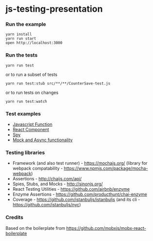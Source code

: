 js-testing-presentation
=====================

### Run the example

```
yarn install
yarn run start
open http://localhost:3000
```

### Run the tests
```
yarn run test
```

or to run a subset of tests

```
yarn run test:stub src/**/**/CounterSave-test.js
```

or to run tests on changes
```
yarn run test:watch
```

### Test examples

* [Javascript Function](src/__tests__/utils-test.js)
* [React Component](src/components/counter/__tests__/CounterDisplay-test.js)
* [Spy](src/components/counter/__tests__/Counter-test.js)
* [Mock and Async functionality](src/components/counter/__tests__/CounterSave-test.js)

### Testing libraries

* Framework (and also test runner) - https://mochajs.org/ (library for webpack compatability - https://www.npmjs.com/package/mocha-webpack)
* Assertions - http://chaijs.com/api/
* Spies, Stubs, and Mocks - http://sinonjs.org/
* React Testing Utilities - https://github.com/airbnb/enzyme
* Enzyme Assertions - https://github.com/producthunt/chai-enzyme
* Coverage - https://github.com/istanbuljs/istanbuljs (and its cli - https://github.com/istanbuljs/nyc)

### Credits

Based on the boilerplate from https://github.com/mobxjs/mobx-react-boilerplate
